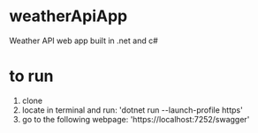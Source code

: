 # weatherApiApp
Weather API web app built in .net and c#

# to run

1. clone
2. locate in terminal and run: 'dotnet run --launch-profile https'
3. go to the following webpage: 'https://localhost:7252/swagger'

